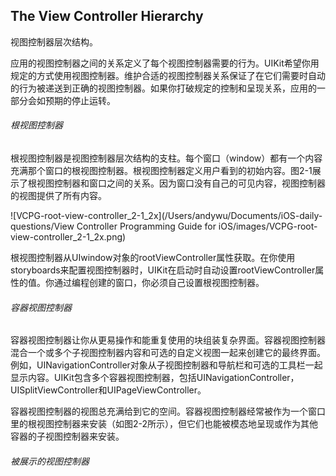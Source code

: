 ## The View Controller Hierarchy

视图控制器层次结构。

应用的视图控制器之间的关系定义了每个视图控制器需要的行为。UIKit希望你用规定的方式使用视图控制器。维护合适的视图控制器关系保证了在它们需要时自动的行为被递送到正确的视图控制器。如果你打破规定的控制和呈现关系，应用的一部分会如预期的停止运转。

###### 根视图控制器

根视图控制器是视图控制器层次结构的支柱。每个窗口（window）都有一个内容充满那个窗口的根视图控制器。根视图控制器定义用户看到的初始内容。图2-1展示了根视图控制器和窗口之间的关系。因为窗口没有自己的可见内容，视图控制器的视图提供了所有内容。

![VCPG-root-view-controller_2-1_2x](/Users/andywu/Documents/iOS-daily-questions/View Controller Programming Guide for iOS/images/VCPG-root-view-controller_2-1_2x.png)

根视图控制器从UIwindow对象的rootViewController属性获取。在你使用storyboards来配置视图控制器时，UIKit在启动时自动设置rootViewController属性的值。你通过编程创建的窗口，你必须自己设置根视图控制器。

###### 容器视图控制器

容器视图控制器让你从更易操作和能重复使用的块组装复杂界面。容器视图控制器混合一个或多个子视图控制器内容和可选的自定义视图一起来创建它的最终界面。例如，UINavigationController对象从子视图控制器和导航栏和可选的工具栏一起显示内容。UIKit包含多个容器视图控制器，包括UINavigationController，UISplitViewController和UIPageViewController。

容器视图控制器的视图总充满给到它的空间。容器视图控制器经常被作为一个窗口里的根视图控制器来安装（如图2-2所示），但它们也能被模态地呈现或作为其他容器的子视图控制器来安装。

###### 被展示的视图控制器